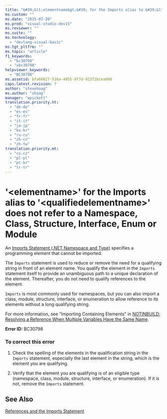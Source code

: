 ```yaml
---
title: "&#39;&lt;elementname&gt;&#39; for the Imports alias to &#39;&lt;qualifiedelementname&gt;&#39; does not refer to a Namespace, Class, Structure, Interface, Enum or Module | Microsoft Docs"
ms.custom: ""
ms.date: "2015-07-20"
ms.prod: "visual-studio-dev15"
ms.reviewer: ""
ms.suite: ""
ms.technology: 
  - "devlang-visual-basic"
ms.tgt_pltfrm: ""
ms.topic: "article"
f1_keywords: 
  - "bc30798"
  - "vbc30798"
helpviewer_keywords: 
  - "BC30798"
ms.assetid: bfa66627-516a-4955-977d-92372bcea090
caps.latest.revision: 7
author: "stevehoag"
ms.author: "shoag"
manager: "wpickett"
translation.priority.ht: 
  - "de-de"
  - "es-es"
  - "fr-fr"
  - "it-it"
  - "ja-jp"
  - "ko-kr"
  - "ru-ru"
  - "zh-cn"
  - "zh-tw"
translation.priority.mt: 
  - "cs-cz"
  - "pl-pl"
  - "pt-br"
  - "tr-tr"
---
```

# &#39;&lt;elementname&gt;&#39; for the Imports alias to &#39;&lt;qualifiedelementname&gt;&#39; does not refer to a Namespace, Class, Structure, Interface, Enum or Module
An [Imports Statement (.NET Namespace and Type)](/dotnet/visual-basic/language-reference/statements/imports-statement-net-namespace-and-type) specifies a programming element that cannot be imported.  
  
 The `Imports` statement is used to reduce or remove the need for a qualifying string in front of an element name. You qualify the element in the `Imports` statement itself to provide an unambiguous path to a unique declaration of the element. Thereafter, you do not need to qualify references to the element.  
  
 `Imports` is most commonly used for namespaces, but you can also import a class, module, structure, interface, or enumeration to allow reference to its elements without a long qualifying string.  
  
 For more information, see "Importing Containing Elements" in [NOTINBUILD: Resolving a Reference When Multiple Variables Have the Same Name](http://msdn.microsoft.com/en-us/9601e39f-1911-44e1-ace5-3f6e090408b9).  
  
 **Error ID:** BC30798  
  
### To correct this error  
  
1.  Check the spelling of the elements in the qualification string in the `Imports` statement, especially the last element in the string, which is the element you are qualifying.  
  
2.  Verify that the element you are qualifying is of an eligible type (namespace, class, module, structure, interface, or enumeration). If it is not, remove the `Imports` statement.  
  
## See Also  
 [References and the Imports Statement](/dotnet/visual-basic/programming-guide/program-structure/references-and-the-imports-statement)